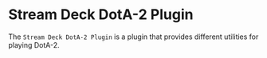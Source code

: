 
# Stream Deck DotA-2 Plugin

The `Stream Deck DotA-2 Plugin` is a plugin that provides different utilities for playing DotA-2.